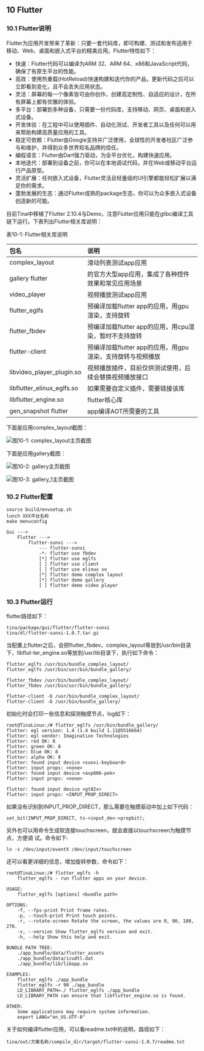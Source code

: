 ## 10 Flutter

### 10.1 Flutter说明

Flutter为应用开发带来了革新：只要一套代码库，即可构建、测试和发布适用于移动、Web、桌面和嵌入式平台的精美应用。Flutter特性如下：

- 快速：Flutter代码可以编译为ARM 32、ARM 64、x86和JavaScript代码，确保了有原生平台的性能。
- 高效：使用热重载(HotReload)快速构建和迭代你的产品，更新代码之后可以立即看到变化，且不会丢失应用状态。
- 灵活：屏幕的每一个像素皆可由你创作，创建高定制性、自适应的设计，在所有屏幕上都有优雅的体验。
- 多平台：部署到多种设备，只需要一份代码库，支持移动、网页、桌面和嵌入式设备。
- 开发体验：在工程中可以使用插件、自动化测试、开发者工具以及任何可以用来帮助构建高质量应用的工具。
- 稳定可依赖：Flutter由Google支持并广泛使用，全球性的开发者社区广泛参与和维护，并得到众多世界知名品牌的信任。
- 编程语言：Flutter由Dart强力驱动，为全平台优化，构建快速应用。
- 本地迭代：部署到设备之前，你可以在本地调试代码，并在Web或移动平台运行产品原型。
- 灵活扩展：任何嵌入式设备，Flutter灵活且轻量级的UI引擎都能轻松扩展以满足你的需求。
- 蓬勃发展的生态：通过Flutter成熟的package生态，你可以为众多嵌入式设备创造新的可能。

目前Tina中移植了Flutter 2.10.4与Demo，注意Flutter应用只能在glibc编译工具链下运行。下表列出Flutter相关库说明：


表10-1: Flutter相关库说明

| 包名                       | 说明                                                       |
| :------------------------- | :--------------------------------------------------------- |
| complex_layout             | 滑动列表测试app应用                                        |
| gallery flutter            | 的官方大型app应用，集成了各种控件效果和常见应用场景        |
| video_player               | 视频播放测试app应用                                        |
| flutter_eglfs              | 预编译加载flutter app的应用，用gpu渲染，支持旋转           |
| flutter_fbdev              | 预编译加载flutter app的应用，用cpu渲染，暂时不支持旋转     |
| flutter-client             | 预编译加载flutter app的应用，用gpu渲染，支持旋转与视频播放 |
| libvideo_player_plugin.so  | 视频播放插件，目前仅供测试使用，后续会替换视频播放接口     |
| libflutter_elinux_eglfs.so | 如果需要自定义插件，需要链接该库                           |
| libflutter_engine.so       | flutter核心库                                              |
| gen_snapshot flutter       | app编译AOT所需要的工具                                     |

下面是应用complex_layout截图：


![图10-1: complex_layout主页截图](http://photos.100ask.net/tina-docs/OpenRemoved_Tina_Linux_Graphics_system_development_Guide-image28.jpg)

下面是应用gallery截图：


![图10-2: gallery主页截图](http://photos.100ask.net/tina-docs/OpenRemoved_Tina_Linux_Graphics_system_development_Guide-image29.jpg)


![图10-3: gallery_1主页截图](http://photos.100ask.net/tina-docs/OpenRemoved_Tina_Linux_Graphics_system_development_Guide-image30.jpg)


### 10.2 Flutter配置

```
source build/envsetup.sh
lunch XXX平台名称
make menuconfig
```

```
Gui --->
    Flutter --->
        flutter-sunxi --->
            --- flutter-sunxi
            -*- flutter use fbdev
            [*] flutter use eglfs
            [ ] flutter use client
            [ ] flutter use elinux so
            [*] flutter demo complex layout
            [*] flutter demo gallery
            [ ] flutter demo video player
```

### 10.3 Flutter运行

flutter路径如下：

```
tina/package/gui/flutter/flutter-sunxi
tina/dl/flutter-sunxi-1.0.7.tar.gz
```

当配置上flutter之后，会把flutter_fbdev，complex_layout等放到/usr/bin目录下，libflut-ter_engine.so等放到/usr/lib目录下，执行如下命令：

```
flutter_eglfs /usr/bin/bundle_complex_layout/
flutter_eglfs /usr/bin/usr/bin/bundle_gallery/
```

```
flutter_fbdev /usr/bin/bundle_complex_layout/
flutter_fbdev /usr/bin/usr/bin/bundle_gallery/
```

```
flutter-client -b /usr/bin/bundle_complex_layout/
flutter-client -b /usr/bin/bundle_gallery/
```


初始化时会打印一些信息和探测触摸节点，log如下：

```
root@TinaLinux:/# flutter_eglfs /usr/bin/bundle_gallery/
flutter: egl version: 1.4 (1.4 build 1.11@5516664)
flutter: egl vendor: Imagination Technologies
flutter: red OK: 8
flutter: green OK: 8
flutter: blue OK: 8
flutter: alpha OK: 8
flutter: found input device <sunxi-keyboard>
flutter: input props: <none>
flutter: found input device <axp806-pek>
flutter: input props: <none>
```

```
flutter: found input device <gt82x>
flutter: input props: <INPUT_PROP_DIRECT>
```


如果没有识别到INPUT_PROP_DIRECT，那么需要在触摸驱动中加上如下代码：

```
set_bit(INPUT_PROP_DIRECT, ts->input_dev->propbit);
```


另外也可以用命令生成软连接touchscreen，就会直接以touchscreen为触摸节点，方便调
试。命令如下:

```
ln -s /dev/input/eventX /dev/input/touchscreen
```


还可以看更详细的信息，增加旋转参数，命令如下：


```
root@TinaLinux:/# flutter_eglfs -h
    flutter_eglfs - run flutter apps on your device.

USAGE:
    flutter_eglfs [options] <bundle path>

OPTIONS:
    -f, --fps-print Print frame rates.
    -p, --touch-print Print touch points.
    -r, --rotate-screen Rotate the screen, the values are 0, 90, 180, 270.
    -v, --version Show flutter_eglfs version and exit.
    -h, --help Show this help and exit.

BUNDLE PATH TREE:
    ./app_bundle/data/flutter_assets
    ./app_bundle/data/icudtl.dat
    ./app_bundle/lib/libapp.so

EXAMPLES:
    flutter_eglfs ./app_bundle
    flutter_eglfs -r 90 ./app_bundle
    LD_LIBRARY_PATH=./ flutter_eglfs ./app_bundle
    LD_LIBRARY_PATH can ensure that libflutter_engine.so is found.

OTHER:
    Some applications may require system information.
    export LANG="en_US.UTF-8"
```


关于如何编译flutter应用，可以看readme.txt中的说明，路径如下：

```
tina/out/方案名称/compile_dir/target/flutter-sunxi-1.0.7/readme.txt
```

